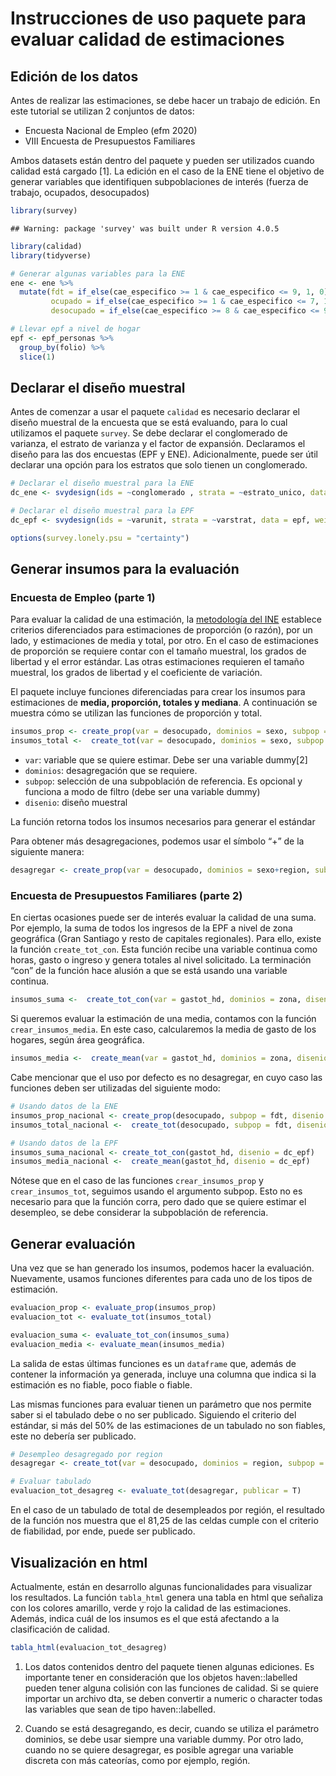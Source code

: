 Instrucciones de uso paquete para evaluar calidad de estimaciones
================

## Edición de los datos

Antes de realizar las estimaciones, se debe hacer un trabajo de edición.
En este tutorial se utilizan 2 conjuntos de datos:

  - Encuesta Nacional de Empleo (efm 2020)  
  - VIII Encuesta de Presupuestos Familiares

Ambos datasets están dentro del paquete y pueden ser utilizados cuando
calidad está cargado \[1\]. La edición en el caso de la ENE tiene el
objetivo de generar variables que identifiquen subpoblaciones de interés
(fuerza de trabajo, ocupados, desocupados)

``` r
library(survey)
```

    ## Warning: package 'survey' was built under R version 4.0.5

``` r
library(calidad)
library(tidyverse)

# Generar algunas variables para la ENE
ene <- ene %>% 
  mutate(fdt = if_else(cae_especifico >= 1 & cae_especifico <= 9, 1, 0), # fuerza de trabajo
         ocupado = if_else(cae_especifico >= 1 & cae_especifico <= 7, 1, 0), # persona ocupada
         desocupado = if_else(cae_especifico >= 8 & cae_especifico <= 9, 1, 0)) # persona desocupada

# Llevar epf a nivel de hogar
epf <- epf_personas %>% 
  group_by(folio) %>% 
  slice(1)
```

## Declarar el diseño muestral

Antes de comenzar a usar el paquete `calidad` es necesario declarar el
diseño muestral de la encuesta que se está evaluando, para lo cual
utilizamos el paquete `survey`. Se debe declarar el conglomerado de
varianza, el estrato de varianza y el factor de expansión. Declaramos el
diseño para las dos encuestas (EPF y ENE). Adicionalmente, puede ser
útil declarar una opción para los estratos que solo tienen un
conglomerado.

``` r
# Declarar el diseño muestral para la ENE
dc_ene <- svydesign(ids = ~conglomerado , strata = ~estrato_unico, data = ene, weights = ~fact_cal)

# Declarar el diseño muestral para la EPF
dc_epf <- svydesign(ids = ~varunit, strata = ~varstrat, data = epf, weights = ~fe)

options(survey.lonely.psu = "certainty")
```

## Generar insumos para la evaluación

### Encuesta de Empleo (parte 1)

Para evaluar la calidad de una estimación, la [metodología del
INE](https://www.ine.cl/docs/default-source/documentos-de-trabajo/20200318-lineamientos-medidas-de-precisi%C3%B3n.pdf?sfvrsn=f1ab2dbe_4)
establece criterios diferenciados para estimaciones de proporción (o
razón), por un lado, y estimaciones de media y total, por otro. En el
caso de estimaciones de proporción se requiere contar con el tamaño
muestral, los grados de libertad y el error estándar. Las otras
estimaciones requieren el tamaño muestral, los grados de libertad y el
coeficiente de variación.

El paquete incluye funciones diferenciadas para crear los insumos para
estimaciones de **media, proporción, totales y mediana**. A continuación
se muestra cómo se utilizan las funciones de proporción y total.

``` r
insumos_prop <- create_prop(var = desocupado, dominios = sexo, subpop = fdt, disenio =  dc_ene)
insumos_total <-  create_tot(var = desocupado, dominios = sexo, subpop = fdt, disenio =  dc_ene)
```

  - `var`: variable que se quiere estimar. Debe ser una variable
    dummy\[2\]
  - `dominios`: desagregación que se requiere.
  - `subpop`: selección de una subpoblación de referencia. Es opcional y
    funciona a modo de filtro (debe ser una variable dummy)
  - `disenio`: diseño muestral

La función retorna todos los insumos necesarios para generar el estándar

Para obtener más desagregaciones, podemos usar el símbolo “+” de la
siguiente manera:

``` r
desagregar <- create_prop(var = desocupado, dominios = sexo+region, subpop = fdt, disenio =  dc_ene)
```

### Encuesta de Presupuestos Familiares (parte 2)

En ciertas ocasiones puede ser de interés evaluar la calidad de una
suma. Por ejemplo, la suma de todos los ingresos de la EPF a nivel de
zona geográfica (Gran Santiago y resto de capitales regionales). Para
ello, existe la función `create_tot_con`. Esta función recibe una
variable continua como horas, gasto o ingreso y genera totales al nivel
solicitado. La terminación “con” de la función hace alusión a que se
está usando una variable continua.

``` r
insumos_suma <-  create_tot_con(var = gastot_hd, dominios = zona, disenio =  dc_epf)
```

Si queremos evaluar la estimación de una media, contamos con la función
`crear_insumos_media`. En este caso, calcularemos la media de gasto de
los hogares, según área geográfica.

``` r
insumos_media <-  create_mean(var = gastot_hd, dominios = zona, disenio =  dc_epf)
```

Cabe mencionar que el uso por defecto es no desagregar, en cuyo caso las
funciones deben ser utilizadas del siguiente modo:

``` r
# Usando datos de la ENE
insumos_prop_nacional <- create_prop(desocupado, subpop = fdt, disenio = dc_ene)
insumos_total_nacional <-  create_tot(desocupado, subpop = fdt, disenio = dc_ene)

# Usando datos de la EPF
insumos_suma_nacional <- create_tot_con(gastot_hd, disenio = dc_epf)
insumos_media_nacional <-  create_mean(gastot_hd, disenio = dc_epf)
```

Nótese que en el caso de las funciones `crear_insumos_prop` y
`crear_insumos_tot`, seguimos usando el argumento subpop. Esto no es
necesario para que la función corra, pero dado que se quiere estimar el
desempleo, se debe considerar la subpoblación de referencia.

## Generar evaluación

Una vez que se han generado los insumos, podemos hacer la evaluación.
Nuevamente, usamos funciones diferentes para cada uno de los tipos de
estimación.

``` r
evaluacion_prop <- evaluate_prop(insumos_prop)
evaluacion_tot <- evaluate_tot(insumos_total)

evaluacion_suma <- evaluate_tot_con(insumos_suma)
evaluacion_media <- evaluate_mean(insumos_media)
```

La salida de estas últimas funciones es un `dataframe` que, además de
contener la información ya generada, incluye una columna que indica si
la estimación es no fiable, poco fiable o fiable.

Las mismas funciones para evaluar tienen un parámetro que nos permite
saber si el tabulado debe o no ser publicado. Siguiendo el criterio del
estándar, si más del 50% de las estimaciones de un tabulado no son
fiables, este no debería ser publicado.

``` r
# Desempleo desagregado por region
desagregar <- create_tot(var = desocupado, dominios = region, subpop = fdt, disenio =  dc_ene)

# Evaluar tabulado
evaluacion_tot_desagreg <- evaluate_tot(desagregar, publicar = T)
```

En el caso de un tabulado de total de desempleados por región, el
resultado de la función nos muestra que el 81,25 de las celdas cumple
con el criterio de fiabilidad, por ende, puede ser publicado.

## Visualización en html

Actualmente, están en desarrollo algunas funcionalidades para visualizar
los resultados. La función `tabla_html` genera una tabla en html que
señaliza con los colores amarillo, verde y rojo la calidad de las
estimaciones. Además, indica cuál de los insumos es el que está
afectando a la clasificación de calidad.

``` r
tabla_html(evaluacion_tot_desagreg)
```

1.  Los datos contenidos dentro del paquete tienen algunas ediciones. Es
    importante tener en consideración que los objetos haven::labelled
    pueden tener alguna colisión con las funciones de calidad. Si se
    quiere importar un archivo dta, se deben convertir a numeric o
    character todas las variables que sean de tipo haven::labelled.

2.  Cuando se está desagregando, es decir, cuando se utiliza el
    parámetro dominios, se debe usar siempre una variable dummy. Por
    otro lado, cuando no se quiere desagregar, es posible agregar una
    variable discreta con más cateorías, como por ejemplo, región.

